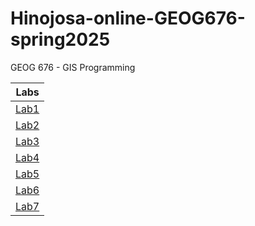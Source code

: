 # Hinojosa-online-GEOG676-spring2025
GEOG 676 - GIS Programming

|Labs    |
|:------:|
|[Lab1](lab1/README.md)|
|[Lab2](lab2/README.md)|
|[Lab3](lab3/README.md)|
|[Lab4](lab4/README.md)|
|[Lab5](lab5/README.md)|
|[Lab6](lab6/README.md)|
|[Lab7](lab7/README.md)|
